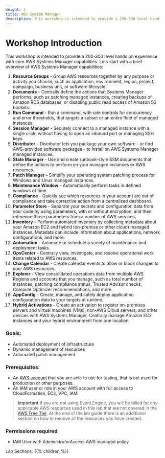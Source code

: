 ```yaml
---
weight: 1
title: AWS System Manager
description: This workshop is intended to provide a 200-300 level hands on experience with core AWS Systems Manager capabilities.
---
```


# Workshop Introduction

This workshop is intended to provide a 200-300 level hands on experience with core AWS Systems Manager capabilities. Lets start with a brief overview of AWS Systems Manager capabilities: 

1.	**Resource Groups** - Group AWS resources together by any purpose or activity you choose, such as application, environment, region, project, campaign, business unit, or software lifecycle.
1.	**Documents** - Centrally define the actions that Systems Manager performs, such as patching managed instances, creating backups of Amazon RDS databases, or disabling public read access of Amazon S3 buckets.
1.	**Run Command** - Run a command, with rate controls for concurrency and error thresholds, that targets a subset or an entire fleet of managed instances. 
1.	**Session Manager** - Securely connect to a managed instance with a single click, without having to open an inbound port or managing SSH keys. 
1.	**Distributor** - Distributor lets you package your own software - or find AWS-provided software packages - to install on AWS Systems Manager managed instances.
1.	**State Manager** - Use and create runbook-style SSM documents that define the actions to perform on your managed instances or AWS resources.
1.	**Patch Manager** – Simplify your operating system patching process for Windows and Linux managed instances.
1.	**Maintenance Window** - Automatically perform tasks in defined windows of time.
1.	**Compliance** - Quickly see which resources in your account are out of compliance and take corrective action from a centralized dashboard.
1.	**Parameter Store** - Separate your secrets and configuration data from your code by using parameters, with or without encryption, and then reference those parameters from a number of AWS services.
1.	**Inventory** - Perform automated inventory by collecting metadata about your Amazon EC2 and hybrid (on-premise or other cloud) managed instances. Metadata can include information about applications, network configurations, and more.
1.	**Automation** - Automate or schedule a variety of maintenance and deployment tasks.
1.	**OpsCenter** - Centrally view, investigate, and resolve operational work items related to AWS resources.
1.	**Change Calendar** - Create calendar events to allow or block changes to your AWS resources.
1.	**Explorer** - View consolidated operations data from multiple AWS Regions and accounts that you manage, such as total number of instances, patching compliance status, Trusted Advisor checks, Compute Optimizer recommendations, and more.
1.	**AppConfig** - Create, manage, and safely deploy application configuration data to your targets at runtime.
1.	**Hybrid Activations** - Create an activation to register on-premises servers and virtual machines (VMs), non-AWS Cloud servers, and other devices with AWS Systems Manager. Centrally manage Amazon EC2 instances and your hybrid environment from one location.

### Goals:
* Automated deployment of infrastructure
* Dynamic management of resources
* Automated patch management

### Prerequisites:
* An [AWS account](https://portal.aws.amazon.com/gp/aws/developer/registration/index.html) that you are able to use for testing, that is not used for production or other purposes.  
* An IAM user or role in your AWS account with full access to CloudFormation, EC2, VPC, IAM.  

>**Important**
If you are not using Event Engine, you will be billed for any applicable AWS resources used in this lab that are not covered in the [AWS Free Tier](https://aws.amazon.com/free/). At the end of the lab guide there is an additional section on how to remove all the resources you have created.


### Permissions required
* IAM User with *AdministratorAccess* AWS managed policy

Lab Sections:
{{% children  %}}